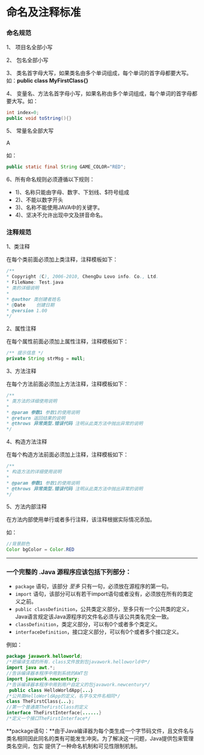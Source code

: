 # 命名及注释标准

### **命名规范**

1、 项目名全部小写

2、 包名全部小写

3、 类名首字母大写，如果类名由多个单词组成，每个单词的首字母都要大写。如：**public class MyFirstClass{}**

4、 变量名、方法名首字母小写，如果名称由多个单词组成，每个单词的首字母都要大写。如：

```java
int index=0;
public void toString(){}
```

5、 常量名全部大写

A

如：

```java
public static final String GAME_COLOR="RED";
```

6、所有命名规则必须遵循以下规则：

-  1)、名称只能由字母、数字、下划线、$符号组成
-  2)、不能以数字开头
-  3)、名称不能使用JAVA中的关键字。
-  4)、坚决不允许出现中文及拼音命名。

### **注释规范**

1、类注释

在每个类前面必须加上类注释，注释模板如下：

```java
/**
* Copyright (C), 2006-2010, ChengDu Lovo info. Co., Ltd.
* FileName: Test.java
* 类的详细说明
*
* @author 类创建者姓名
* @Date    创建日期
* @version 1.00
*/
```

2、属性注释

在每个属性前面必须加上属性注释，注释模板如下：

```java
/** 提示信息 */
private String strMsg = null;
```

3、方法注释

在每个方法前面必须加上方法注释，注释模板如下：

```java
/**
* 类方法的详细使用说明
*
* @param 参数1 参数1的使用说明
* @return 返回结果的说明
* @throws 异常类型.错误代码 注明从此类方法中抛出异常的说明
*/
```

4、构造方法注释

在每个构造方法前面必须加上注释，注释模板如下：

```java
/**
* 构造方法的详细使用说明
*
* @param 参数1 参数1的使用说明
* @throws 异常类型.错误代码 注明从此类方法中抛出异常的说明
*/
```

5、方法内部注释

在方法内部使用单行或者多行注释，该注释根据实际情况添加。

如：

```java
//背景颜色
Color bgColor = Color.RED
```

***



### **一个完整的 .Java 源程序应该包括下列部分：**

-  `package` 语句，该部分 *至多* 只有一句，必须放在源程序的第一句。
-  `import` 语句，该部分可以有若干import语句或者没有，必须放在所有的类定义之前。
-  `public classDefinition`，公共类定义部分，至多只有一个公共类的定义，Java语言规定该Java源程序的文件名必须与该公共类名完全一致。
-  `classDefinition`，类定义部分，可以有0个或者多个类定义。
- `interfaceDefinition`，接口定义部分，可以有0个或者多个接口定义。

例如：

```java
package javawork.helloworld;
/*把编译生成的所有．class文件放到包javawork.helloworld中*/
import java awt.*;
//告诉编译器本程序中用到系统的AWT包
import javawork.newcentury;
/*告诉编译器本程序中用到用户自定义的包javawork.newcentury*/
 public class HelloWorldApp{...｝
/*公共类HelloWorldApp的定义，名字与文件名相同*/ 
class TheFirstClass｛...｝;
//第一个普通类TheFirstClass的定义 
interface TheFirstInterface{......}
/*定义一个接口TheFirstInterface*/
```

**package语句：**由于Java编译器为每个类生成一个字节码文件，且文件名与类名相同因此同名的类有可能发生冲突。为了解决这一问题，Java提供包来管理类名空间，包实 提供了一种命名机制和可见性限制机制。